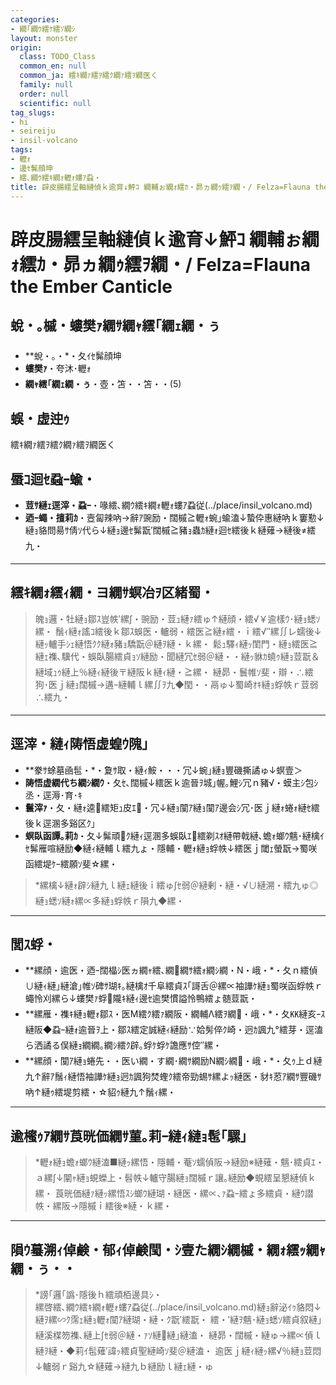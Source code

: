 ```yaml
---
categories:
- 繝｢繝ｳ繧ｹ繧ｿ繝ｼ
layout: monster
origin:
  class: TODO_Class
  common_en: null
  common_ja: 繧ｷ繝ｧ繧ｦ繧ｸ繝ｧ繧ｦ繝医く
  family: null
  order: null
  scientific: null
tag_slugs:
- hi
- seireiju
- insil-volcano
tags:
- 轣ｫ
- 邊ｾ髴顔坤
- 繧､繝ｳ繧ｷ繝ｫ轣ｫ螻ｱ蝨・
title: 辟皮腸繧呈軸縺偵ｋ逾育↓鮃ｺ 繝輔ぉ繝ｫ繧ｶ・昴ヵ繝ｩ繧ｦ繝・/ Felza=Flauna the Ember Canticle
---
```


# 辟皮腸繧呈軸縺偵ｋ逾育↓鮃ｺ 繝輔ぉ繝ｫ繧ｶ・昴ヵ繝ｩ繧ｦ繝・/ Felza=Flauna the Ember Canticle

## 蛻・｡槭・螻樊ｧ繝ｻ繝ｬ繧｢繝ｪ繝・ぅ
* **蛻・｡・*・夂ｲｾ髴顔坤  
* **螻樊ｧ**・夸沐･轣ｫ  
* **繝ｬ繧｢繝ｪ繝・ぅ**・壺・笘・・笘・・(5)

## 蜈・虚迚ｩ
繧ｷ繝ｧ繧ｦ繧ｸ繝ｧ繧ｦ繝医く

## 蜃ｺ迴ｾ蝨ｰ蝓・
* **荳ｻ縺ｪ逕滓・蝨ｰ**・喙繧､繝ｳ繧ｷ繝ｫ轣ｫ螻ｱ蝨従(../place/insil_volcano.md)  
* **迺ｰ蠅・擅莉ｶ**・壼匐辣吶→辭ｱ豌励・闊槭≧轣ｫ蜿｣蝓溘↓蟄伜惠縺吶ｋ窶懃↓縺ｮ貉問昜ｻ倩ｿ代ら↓縺ｮ邊ｾ髴翫′闊槭≧豬ｮ蟲ｶ縺ｫ迴ｾ繧後ｋ縺薙→縺後≠繧九・

---

## 繧ｷ繝ｫ繧ｨ繝・ヨ繝ｻ螟冶ｦ区緒蜀・
> 魄ｮ邏・牡縺ｮ鄒ｽ豈帙′縲∫・豌励・荳ｭ縺ｧ繧ゅ↑縺顔・繧√￥逾樣ｳ･縺ｮ蟋ｿ縲・ 
> 鬚ｨ縺ｫ謠ｺ繧後ｋ鄒ｽ蜈医・轤弱・繧医≧縺ｫ繧・ｉ繧√″縲∬レ蠕後↓縺ｯ轤手ｼｪ縺悟ｸｸ縺ｫ豬ｮ驕翫＠縺ｦ縺・ｋ縲・ 
> 鬆ｭ驛ｨ縺ｯ閨門・縺ｮ繧医≧縺ｪ襍､驥代・蜈臥腸繧貞ｮｿ縺励・聞縺冗ｾ弱＠縺・・縺ｯ貅ｶ蟯ｩ縺ｮ荳翫＆縺域ｭｩ縺上％縺ｨ縺後〒縺阪ｋ縺ｨ縺・≧縲・ 
> 縺昴・鬟帷ｿ斐・辯・∴繧狗･医ｊ縺ｮ闊槭→遘ｰ縺輔ｌ縲∬ｦ九◆閠・・鬲ゅ↓蜀崎ｵｷ縺ｮ蜉帙ｒ荳弱∴繧九・

---

## 逕滓・縺ｨ陦悟虚蝗ｳ隗｣
* **豢ｻ蜍墓凾髢・*・夐ｻ取・縺ｨ鮟・・・冗↓蜿｣縺ｮ豐磯撕譎ゅ↓螟壹＞  
* **陦悟虚繝代ち繝ｼ繝ｳ**・夂ｾ､闊槭↓繧医ｋ逾晉ｦ城｣幄｡鯉ｼ冗ｎ豬√・蟆主ｼ包ｼ丞・逕溽･育･ｷ  
* **鬟滓ｧ**・夂・縺ｫ逵繧矩ｭ皮ｴ・冗↓縺ｮ闃ｱ縺ｮ闃ｱ邊会ｼ冗･医ｊ縺ｫ蜷ｫ縺ｾ繧後ｋ逕溷多谿区ｸ｣  
* **螟臥函譚｡莉ｶ**・夂↓髴頑ｸ縺ｨ逕溷多蜈臥ｴ繧剃ｽｵ縺帶戟縺､蟾ｫ螂ｳ魑･縺檎ｲｾ髴雁喧縺励◆縺ｨ縺輔ｌ繧九ょ・隱輔・轣ｫ縺ｮ蜉帙↓繧医ｊ閾ｪ螢翫→蜀咲函繧堤ｹｰ繧願ｿ斐☆縲・

> *縲檎↓縺ｫ辟ｼ縺九ｌ縺ｪ縺後ｉ繧ゅ∫ｾ弱＠縺剰・縺・√∪縺溯・繧九ゅ◎縺ｮ蟋ｿ縺ｫ縲∝多縺ｮ蜉帙ｒ隕九◆縲・

---

## 閭ｽ蜉・
* **縲顔・逾医・迺ｰ闊橸ｼ医ヵ繝ｬ繧､繝繝ｻ繧ｫ繝ｼ繝・Ν・峨・*・夂ｎ繧偵∪縺ｨ縺｣縺滄｣帷ｿ碑ｻ瑚ｷ｡縺檎ｵ千阜繧貞ｽ｢謌舌＠縲∝袖譁ｹ縺ｮ蜀咲函蜉帙ｒ蠅怜刈縲ら↓螻樊ｧ蜉隴ｷ縺ｨ邊ｾ逾樊慣謚怜鴨繧ょ髄荳翫・ 
* **縲雁・襍ｷ縺ｮ轣ｫ鄒ｽ・医Μ繧ｸ繧ｧ繝阪・繝輔Λ繧ｦ繝・峨・*・夂㏍縺亥ｰｽ縺阪◆蝨ｰ縺ｫ逾晉ｦ上・鄒ｽ繧定誠縺ｨ縺励∵姶髣倅ｸ崎・迥ｶ諷九°繧芽・逕溘ら洒譎る俣縺ｮ繝繝｡繝ｼ繧ｸ辟｡蜉ｹ蜉ｹ譫應ｻ倥″縲・ 
* **縲顔・闃ｱ縺ｮ蜷先・・医い繝・す繝･繝ｻ繝励Ν繝ｼ繝・峨・*・夂ｩ上ｄ縺九↑辭ｱ鬚ｨ縺悟袖譁ｹ縺ｮ迥ｶ諷狗焚蟶ｸ繧帝勁蜴ｻ縲よｯ縺医・豺ｷ荵ｱ繝ｻ豐磯ｻ吶↑縺ｩ繧堤剪繧・☆貂ｩ縺九↑鬚ｨ縲・

---

## 逾櫁ｩｱ繝ｻ莨晄価繝ｻ菫｡莉ｰ縺ｨ縺ｮ髢｢騾｣
> *轣ｫ縺ｮ蟾ｫ螂ｳ縺溘■縺ｯ縲悟・隱輔・菴ｿ蠕偵阪→縺励※縺薙・魑･繧貞ｴ・ａ縲∫↓闡ｬ縺ｮ蜆蠑上・髫帙↓轤守腸縺ｮ闊槭ｒ讓｡縺励◆蜆繧呈懇縺偵ｋ縲・ 
莨晄価縺ｧ縺ｯ縲悟ｽｼ螂ｳ縺瑚・縺医・縲∝､ｧ蝨ｰ繧ょ多繧貞・縺ｳ譛帙・縲阪→隱槭ｉ繧後※縺・ｋ縲・

---

## 隕ｳ蟇溯ｨ倬鹸・郁ｨ倬鹸閠・ｼ壹た繝ｼ繝槭・繝ｫ繧ｯ繝ｬ繝・ぅ・・

> *謗｢邏｢譌･隱後ｈ繧頑栢邊具ｼ・  
> 縲啓繧､繝ｳ繧ｷ繝ｫ轣ｫ螻ｱ蝨従(../place/insil_volcano.md)縺ｮ辭泌ｲｩ貉悶↓縺ｦ縲∽ｸ霈ｪ縺ｮ轣ｫ闃ｱ縺瑚・縺・ｸ翫′繧翫・ 
> 繧・′縺ｦ魑･縺ｮ蟋ｿ繧貞叙縺｣縺溪楳笏襍､縺上∫ｾ弱＠縺・ｧｿ縺縺｣縺溘・ 
> 縺昴・闊槭・縺ゅ→縲∝偵ｌ縺ｦ縺・◆莉ｲ髢薙′諱ｯ繧貞聖縺崎ｿ斐＠縺溘・ 
> 逾医ｊ縺ｨ縺ｯ縲√％縺ｮ荳悶↓轤弱ｒ谿九☆縺薙→縺九ｂ縺励ｌ縺ｪ縺・ゅ